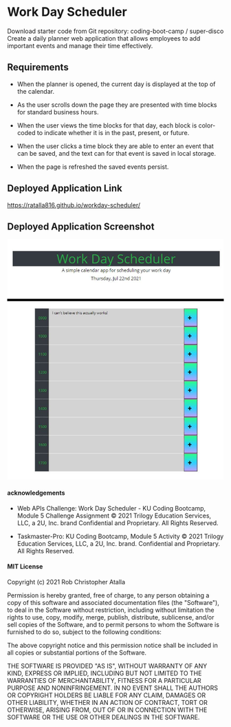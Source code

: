 # Work Day Scheduler 

Download starter code from Git repository: coding-boot-camp / super-disco
Create a daily planner web application that allows employees to add important events and manage their time effectively. 


## Requirements

* When the planner is opened, the current day is displayed at the top of the calendar.

* As the user scrolls down the page they are presented with time blocks for standard business hours.

* When the user views the time blocks for that day, each block is color-coded to indicate whether it is in the past, present, or future.

* When the user clicks a time block they are able to enter an event that can be saved, and the text can for that event is saved in local storage.

* When the page is refreshed the saved events persist.


## Deployed Application Link

https://ratalla816.github.io/workday-scheduler/

## Deployed Application Screenshot

![application screenshot](./assets/workday-scheduler-screenshot.JPG)

#### acknowledgements

* Web APIs Challenge: Work Day Scheduler - KU Coding Bootcamp, Module 5 Challenge Assignment © 2021 Trilogy Education Services, LLC, a 2U, Inc. 
brand Confidential and Proprietary. All Rights Reserved.

* Taskmaster-Pro: KU Coding Bootcamp, Module 5 Activity © 2021 Trilogy Education Services, LLC, a 2U, Inc. brand. Confidential and Proprietary. All Rights Reserved.

#### MIT License

Copyright (c) 2021 Rob Christopher Atalla

Permission is hereby granted, free of charge, to any person obtaining a copy of this software and associated documentation files (the "Software"), to deal in the Software without restriction, including without limitation the rights to use, copy, modify, merge, publish, distribute, sublicense, and/or sell copies of the Software, and to permit persons to whom the Software is furnished to do so, subject to the following conditions:

The above copyright notice and this permission notice shall be included in all copies or substantial portions of the Software.

THE SOFTWARE IS PROVIDED "AS IS", WITHOUT WARRANTY OF ANY KIND, EXPRESS OR IMPLIED, INCLUDING BUT NOT LIMITED TO THE WARRANTIES OF MERCHANTABILITY, FITNESS FOR A PARTICULAR PURPOSE AND NONINFRINGEMENT. IN NO EVENT SHALL THE AUTHORS OR COPYRIGHT HOLDERS BE LIABLE FOR ANY CLAIM, DAMAGES OR OTHER LIABILITY, WHETHER IN AN ACTION OF CONTRACT, TORT OR OTHERWISE, ARISING FROM, OUT OF OR IN CONNECTION WITH THE SOFTWARE OR THE USE OR OTHER DEALINGS IN THE SOFTWARE.

